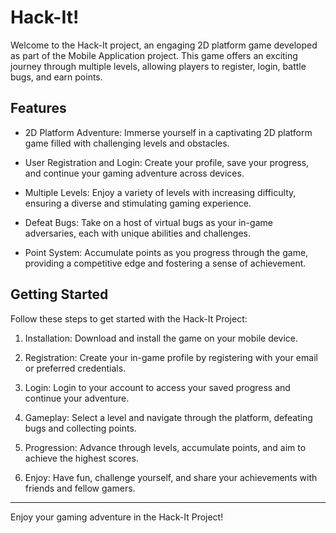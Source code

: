 # Hack-It!
Welcome to the Hack-It project, an engaging 2D platform game developed as part of the Mobile Application project. This game offers an exciting journey through multiple levels, allowing players to register, login, battle bugs, and earn points. 

## Features
* 2D Platform Adventure: Immerse yourself in a captivating 2D platform game filled with challenging levels and obstacles.

* User Registration and Login: Create your profile, save your progress, and continue your gaming adventure across devices.

* Multiple Levels: Enjoy a variety of levels with increasing difficulty, ensuring a diverse and stimulating gaming experience.

* Defeat Bugs: Take on a host of virtual bugs as your in-game adversaries, each with unique abilities and challenges.

* Point System: Accumulate points as you progress through the game, providing a competitive edge and fostering a sense of achievement.

## Getting Started
Follow these steps to get started with the Hack-It Project:

1. Installation: Download and install the game on your mobile device.

2. Registration: Create your in-game profile by registering with your email or preferred credentials.

3. Login: Login to your account to access your saved progress and continue your adventure.

4. Gameplay: Select a level and navigate through the platform, defeating bugs and collecting points.

5. Progression: Advance through levels, accumulate points, and aim to achieve the highest scores.

6. Enjoy: Have fun, challenge yourself, and share your achievements with friends and fellow gamers.

---

Enjoy your gaming adventure in the Hack-It Project!
